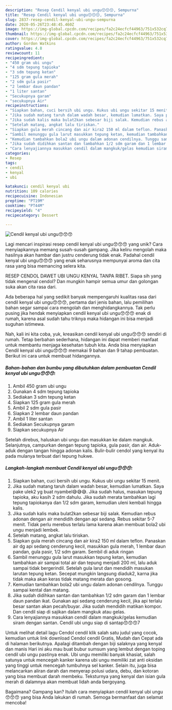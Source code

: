 ```yaml
---
description: "Resep Cendil kenyal ubi ungu😙😙😙, Sempurna"
title: "Resep Cendil kenyal ubi ungu😙😙😙, Sempurna"
slug: 2837-resep-cendil-kenyal-ubi-ungu-sempurna
date: 2020-05-26T23:48:45.460Z
image: https://img-global.cpcdn.com/recipes/fa2c24ecfcf44963/751x532cq70/cendil-kenyal-ubi-ungu😙😙😙-foto-resep-utama.jpg
thumbnail: https://img-global.cpcdn.com/recipes/fa2c24ecfcf44963/751x532cq70/cendil-kenyal-ubi-ungu😙😙😙-foto-resep-utama.jpg
cover: https://img-global.cpcdn.com/recipes/fa2c24ecfcf44963/751x532cq70/cendil-kenyal-ubi-ungu😙😙😙-foto-resep-utama.jpg
author: Gordon Watkins
ratingvalue: 4.8
reviewcount: 11
recipeingredient:
- "450 gram ubi ungu"
- "4 sdm tepung tapioka"
- "3 sdm tepung ketan"
- "125 gram gula merah"
- "2 sdm gula pasir"
- "2 lembar daun pandan"
- "1 liter santan"
- "Secukupnya garam"
- "secukupnya Air"
recipeinstructions:
- "Siapkan bahan, cuci bersih ubi ungu. Kukus ubi ungu sekitar 15 menit."
- "Jika sudah matang taruh dalam wadah besar, kemudian lumatkan. Saya pake ulek2 yg buat nyambel😅😅😅. Jika sudah halus, masukan tepung tapioka, aku kasih 2 sdm dahulu. Jika sudah merata tambahkan lagi tepung tapiokanya dan 1/2 sdm garam, kemudian uleni kembali hingga kalis."
- "Jika sudah kalis maka bulat2kan sebesar biji salak. Kemudian rebus adonan dengan air mendidih dengan api sedang. Rebus sekitar 5-7 menit. Tidak perlu merebus terlalu lama karena akan membuat bola2 ubi ungu menjadi lembek."
- "Setelah matang, angkat lalu tiriskan."
- "Siapkan gula merah cincang dan air kira2 150 ml dalam teflon. Panaskan air dg api sedang cenderung kecil, masukkan gula merah, 1 lembar daun pandan, gula pasir, 1/2 sdm garam. Sembil di aduk ringan"
- "Sambil menunggu gula larut masukkan tepung ketan, kemudian tambahkan air sampai total air dan tepung menjadi 200 ml, lalu aduk sampai tidak bergerindil. Setelah gula larut dan mendidih masukan larutan tepung ketan. Secepat mungkin langsung diaduk2, karna jika tidak maka akan keras tidak matang merata dan gosong."
- "Kemudian tambahkan bola2 ubi ungu dalam adonan cendilnya. Tunggu sampai kental dan matang."
- "Jika sudah didihkan santan dan tambahkan 1/2 sdm garam dan 1 lembar daun pandan ikat. Gunakan api sedang cenderung kecil, jika api terlalu besar santan akan pecah/buyar. Jika sudah mendidih matikan kompor. Dan cendil siap di sajikan dalam mangkuk atau gelas."
- "Cara lenyajiannya masukkan cendil dalam mangkuk/gelas kemudian siram dengan santan. Cendil ubi ungu siap di santap😙😙😙7"
categories:
- Resep
tags:
- cendil
- kenyal
- ubi

katakunci: cendil kenyal ubi 
nutrition: 109 calories
recipecuisine: Indonesian
preptime: "PT19M"
cooktime: "PT44M"
recipeyield: "4"
recipecategory: Dessert

---
```



![Cendil kenyal ubi ungu😙😙😙](https://img-global.cpcdn.com/recipes/fa2c24ecfcf44963/751x532cq70/cendil-kenyal-ubi-ungu😙😙😙-foto-resep-utama.jpg)

Lagi mencari inspirasi resep cendil kenyal ubi ungu😙😙😙 yang unik? Cara menyiapkannya memang susah-susah gampang. Jika keliru mengolah maka hasilnya akan hambar dan justru cenderung tidak enak. Padahal cendil kenyal ubi ungu😙😙😙 yang enak seharusnya mempunyai aroma dan cita rasa yang bisa memancing selera kita.

RESEP CENDOL DAWET UBI UNGU KENYAL TANPA RIBET. Siapa sih yang tidak mengenal cendol? Dan mungkin hampir semua umur dan golongan suka akan cita rasa dari.

Ada beberapa hal yang sedikit banyak mempengaruhi kualitas rasa dari cendil kenyal ubi ungu😙😙😙, pertama dari jenis bahan, lalu pemilihan bahan segar sampai cara mengolah dan menghidangkannya. Tak perlu pusing jika hendak menyiapkan cendil kenyal ubi ungu😙😙😙 enak di rumah, karena asal sudah tahu triknya maka hidangan ini bisa menjadi suguhan istimewa.


Nah, kali ini kita coba, yuk, kreasikan cendil kenyal ubi ungu😙😙😙 sendiri di rumah. Tetap berbahan sederhana, hidangan ini dapat memberi manfaat untuk membantu menjaga kesehatan tubuh kita. Anda bisa menyiapkan Cendil kenyal ubi ungu😙😙😙 memakai 9 bahan dan 9 tahap pembuatan. Berikut ini cara untuk membuat hidangannya.

<!--inarticleads1-->

##### Bahan-bahan dan bumbu yang dibutuhkan dalam pembuatan Cendil kenyal ubi ungu😙😙😙:

1. Ambil 450 gram ubi ungu
1. Gunakan 4 sdm tepung tapioka
1. Sediakan 3 sdm tepung ketan
1. Siapkan 125 gram gula merah
1. Ambil 2 sdm gula pasir
1. Siapkan 2 lembar daun pandan
1. Ambil 1 liter santan
1. Sediakan Secukupnya garam
1. Siapkan secukupnya Air


Setelah direbus, haluskan ubi ungu dan masukkan ke dalam mangkuk. Selanjutnya, campurkan dengan tepung tapioka, gula pasir, dan air. Aduk-aduk dengan tangan hingga adonan kalis. Bulir-bulir cendol yang kenyal itu pada mulanya terbuat dari tepung hukwe. 

<!--inarticleads2-->

##### Langkah-langkah membuat Cendil kenyal ubi ungu😙😙😙:

1. Siapkan bahan, cuci bersih ubi ungu. Kukus ubi ungu sekitar 15 menit.
1. Jika sudah matang taruh dalam wadah besar, kemudian lumatkan. Saya pake ulek2 yg buat nyambel😅😅😅. Jika sudah halus, masukan tepung tapioka, aku kasih 2 sdm dahulu. Jika sudah merata tambahkan lagi tepung tapiokanya dan 1/2 sdm garam, kemudian uleni kembali hingga kalis.
1. Jika sudah kalis maka bulat2kan sebesar biji salak. Kemudian rebus adonan dengan air mendidih dengan api sedang. Rebus sekitar 5-7 menit. Tidak perlu merebus terlalu lama karena akan membuat bola2 ubi ungu menjadi lembek.
1. Setelah matang, angkat lalu tiriskan.
1. Siapkan gula merah cincang dan air kira2 150 ml dalam teflon. Panaskan air dg api sedang cenderung kecil, masukkan gula merah, 1 lembar daun pandan, gula pasir, 1/2 sdm garam. Sembil di aduk ringan
1. Sambil menunggu gula larut masukkan tepung ketan, kemudian tambahkan air sampai total air dan tepung menjadi 200 ml, lalu aduk sampai tidak bergerindil. Setelah gula larut dan mendidih masukan larutan tepung ketan. Secepat mungkin langsung diaduk2, karna jika tidak maka akan keras tidak matang merata dan gosong.
1. Kemudian tambahkan bola2 ubi ungu dalam adonan cendilnya. Tunggu sampai kental dan matang.
1. Jika sudah didihkan santan dan tambahkan 1/2 sdm garam dan 1 lembar daun pandan ikat. Gunakan api sedang cenderung kecil, jika api terlalu besar santan akan pecah/buyar. Jika sudah mendidih matikan kompor. Dan cendil siap di sajikan dalam mangkuk atau gelas.
1. Cara lenyajiannya masukkan cendil dalam mangkuk/gelas kemudian siram dengan santan. Cendil ubi ungu siap di santap😙😙😙7


Untuk melihat detail lagu Cendol cendil klik salah satu judul yang cocok, kemudian untuk link download Cendol cendil Gratis, Mudah dan Cepat ada di halaman berikutnya. Apalagi ditambah dengan biji salaknya yang kenyal dan manis Hari ini aku mau buat bubur sumsum yang lembut dengan toping cendil ubi ungu pastinya enak. Ubi ungu memiliki banyak khasiat, salah satunya untuk mencegah kanker karena ubi ungu memiliki zat anti oksidan yang tinggi untuk mencegah tumbuhnya sel kanker. Selain itu, juga bisa melancarkan aliran darah dan menyerap polusi udara, debu, dan kotoran yang bisa membuat darah membeku. Teksturnya yang kenyal dan isian gula merah di dalamnya akan membuat lidah anda bergoyang. 

Bagaimana? Gampang kan? Itulah cara menyiapkan cendil kenyal ubi ungu😙😙😙 yang bisa Anda lakukan di rumah. Semoga bermanfaat dan selamat mencoba!

